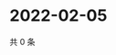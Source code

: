 # 2022-02-05

共 0 条

<!-- BEGIN WEIBO -->
<!-- 最后更新时间 Sat Feb 05 2022 11:12:55 GMT+0800 (China Standard Time) -->

<!-- END WEIBO -->
